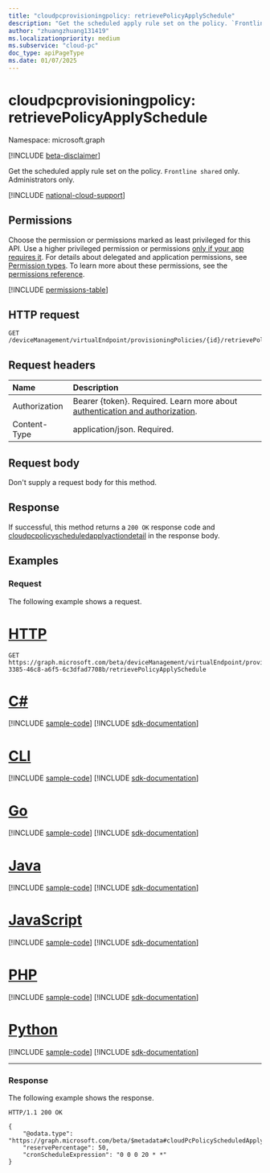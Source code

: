 ```yaml
---
title: "cloudpcprovisioningpolicy: retrievePolicyApplySchedule"
description: "Get the scheduled apply rule set on the policy. `Frontline shared` only. Administrators only."
author: "zhuangzhuang131419"
ms.localizationpriority: medium
ms.subservice: "cloud-pc"
doc_type: apiPageType
ms.date: 01/07/2025
---
```


# cloudpcprovisioningpolicy: retrievePolicyApplySchedule

Namespace: microsoft.graph

[!INCLUDE [beta-disclaimer](../../includes/beta-disclaimer.md)]

Get the scheduled apply rule set on the policy. `Frontline shared` only. Administrators only.

[!INCLUDE [national-cloud-support](../../includes/global-us.md)]

## Permissions

Choose the permission or permissions marked as least privileged for this API. Use a higher privileged permission or permissions [only if your app requires it](/graph/permissions-overview#best-practices-for-using-microsoft-graph-permissions). For details about delegated and application permissions, see [Permission types](/graph/permissions-overview#permission-types). To learn more about these permissions, see the [permissions reference](/graph/permissions-reference).

<!-- { "blockType": "permissions", "name": "cloudpcprovisioningpolicy-retrievePolicyApplySchedule" } -->
[!INCLUDE [permissions-table](../includes/permissions/cloudpcprovisioningpolicy-retrievePolicyApplySchedule-permissions.md)]

## HTTP request

<!-- {
  "blockType": "ignored"
}
-->

``` http
GET /deviceManagement/virtualEndpoint/provisioningPolicies/{id}/retrievePolicyApplySchedule
```

## Request headers

|Name|Description|
|:---|:---|
|Authorization|Bearer {token}. Required. Learn more about [authentication and authorization](/graph/auth/auth-concepts).|
|Content-Type|application/json. Required.|

## Request body

Don't supply a request body for this method.

## Response

If successful, this method returns a `200 OK` response code and [cloudpcpolicyscheduledapplyactiondetail](../resources/cloudpcpolicyscheduledapplyactiondetail.md) in the response body.

## Examples

### Request

The following example shows a request.

# [HTTP](#tab/http)
<!-- {
  "blockType": "request",
  "name": "cloudpcprovisioningpolicy-retrievePolicyApplySchedule"
}
-->

``` http
GET https://graph.microsoft.com/beta/deviceManagement/virtualEndpoint/provisioningPolicies/b0c2d35f-3385-46c8-a6f5-6c3dfad7708b/retrievePolicyApplySchedule
```

# [C#](#tab/csharp)
[!INCLUDE [sample-code](../includes/snippets/csharp/cloudpcprovisioningpolicy-retrievepolicyapplyschedule-csharp-snippets.md)]
[!INCLUDE [sdk-documentation](../includes/snippets/snippets-sdk-documentation-link.md)]

# [CLI](#tab/cli)
[!INCLUDE [sample-code](../includes/snippets/cli/cloudpcprovisioningpolicy-retrievepolicyapplyschedule-cli-snippets.md)]
[!INCLUDE [sdk-documentation](../includes/snippets/snippets-sdk-documentation-link.md)]

# [Go](#tab/go)
[!INCLUDE [sample-code](../includes/snippets/go/cloudpcprovisioningpolicy-retrievepolicyapplyschedule-go-snippets.md)]
[!INCLUDE [sdk-documentation](../includes/snippets/snippets-sdk-documentation-link.md)]

# [Java](#tab/java)
[!INCLUDE [sample-code](../includes/snippets/java/cloudpcprovisioningpolicy-retrievepolicyapplyschedule-java-snippets.md)]
[!INCLUDE [sdk-documentation](../includes/snippets/snippets-sdk-documentation-link.md)]

# [JavaScript](#tab/javascript)
[!INCLUDE [sample-code](../includes/snippets/javascript/cloudpcprovisioningpolicy-retrievepolicyapplyschedule-javascript-snippets.md)]
[!INCLUDE [sdk-documentation](../includes/snippets/snippets-sdk-documentation-link.md)]

# [PHP](#tab/php)
[!INCLUDE [sample-code](../includes/snippets/php/cloudpcprovisioningpolicy-retrievepolicyapplyschedule-php-snippets.md)]
[!INCLUDE [sdk-documentation](../includes/snippets/snippets-sdk-documentation-link.md)]

# [Python](#tab/python)
[!INCLUDE [sample-code](../includes/snippets/python/cloudpcprovisioningpolicy-retrievepolicyapplyschedule-python-snippets.md)]
[!INCLUDE [sdk-documentation](../includes/snippets/snippets-sdk-documentation-link.md)]

---

### Response

The following example shows the response.

<!-- {
  "blockType": "response",
  "truncated": true,
  "@odata.type": "microsoft.graph.cloudPcPolicyScheduledApplyActionDetail"
}
-->

``` http
HTTP/1.1 200 OK

{
    "@odata.type": "https://graph.microsoft.com/beta/$metadata#cloudPcPolicyScheduledApplyActionDetail",
    "reservePercentage": 50,
    "cronScheduleExpression": "0 0 0 20 * *"
}
```

